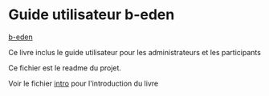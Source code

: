 # Guide utilisateur b-eden

[b-eden](https://b-eden.com)

Ce livre inclus le guide utilisateur pour les administrateurs et les participants

Ce fichier est le readme du projet.

Voir le fichier [intro](intro.md) pour l'introduction du livre